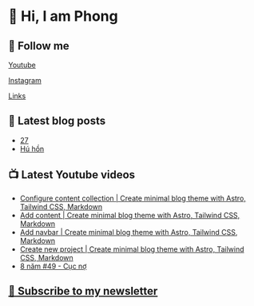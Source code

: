 # 👋 Hi, I am Phong

## 🔗 Follow me

[Youtube](https://www.youtube.com/@phongever "Youtube")

[Instagram](https://www.instagram.com/phongever "Instagram")

[Links](https://beacons.ai/phongever "Link")

## 📝 Latest blog posts

<!-- BLOG-POST-LIST:START -->
- [27](https://phongever.netlify.app/blog/27/)
- [Hú hồn](https://phongever.netlify.app/blog/h%C3%BA-h%E1%BB%93n/)
<!-- BLOG-POST-LIST:END -->

## 📺 Latest Youtube videos

<!-- YOUTUBE-VIDEO-LIST:START -->
- [Configure content collection | Create minimal blog theme with Astro, Tailwind CSS, Markdown](https://www.youtube.com/watch?v=OyGAxeDfNyY)
- [Add content | Create minimal blog theme with Astro, Tailwind CSS, Markdown](https://www.youtube.com/watch?v=kd2RG-hbGWg)
- [Add navbar | Create minimal blog theme with Astro, Tailwind CSS, Markdown](https://www.youtube.com/watch?v=XK07gGkRnyU)
- [Create new project | Create minimal blog theme with Astro, Tailwind CSS, Markdown](https://www.youtube.com/watch?v=HIA3Qo41XJ4)
- [8 năm #49 - Cục nợ](https://www.youtube.com/watch?v=2r-OsUDycTU)
<!-- YOUTUBE-VIDEO-LIST:END -->

## [💌 Subscribe to my newsletter](https://phongever.substack.com/)
